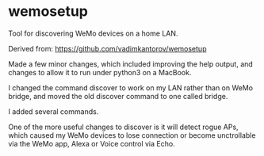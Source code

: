 # wemosetup
Tool for discovering WeMo devices on a home LAN.

Derived from: https://github.com/vadimkantorov/wemosetup

Made a few minor changes, which included improving the help output, and changes to allow it to run under python3 on a MacBook.

I changed the command discover to work on my LAN rather than on WeMo bridge, and moved the old discover command to one called bridge.

I added several commands.

One of the more useful changes to discover is it will detect rogue APs, which caused my WeMo devices to lose connection or become unctrollable via the WeMo app, Alexa or Voice control via Echo.
